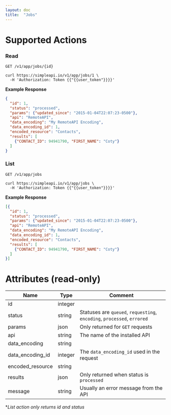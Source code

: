 ```yaml
---
layout: doc
title:  "Jobs"
---
```

# Supported Actions

### Read

<p>
  <code class="url">GET /v1/app/jobs/{id}</code>
</p>

``` curl
curl https://simpleapi.io/v1/app/jobs/1 \
  -H 'Authorization: Token {{"{{user_token"}}}}'
```

**Example Response**

``` json
{
  "id": 1,
  "status": "processed",
  "params": {"updated_since": "2015-01-04T22:07:23-0500"},
  "api": "RemoteAPI",
  "data_encoding": "My RemoteAPI Encoding",
  "data_encoding_id": 1,
  "encoded_resource": "Contacts",
  "results": [
    {"CONTACT_ID": 94941790, "FIRST_NAME": "Coty"}
  ]
}
```

### List

<p>
  <code class="url">GET /v1/app/jobs</code>
</p>

``` curl
curl https://simpleapi.io/v1/app/jobs \
  -H 'Authorization: Token {{"{{user_token"}}}}'
```

**Example Response**

``` json
[{
  "id": 1,
  "status": "processed",
  "params": {"updated_since": "2015-01-04T22:07:23-0500"},
  "api": "RemoteAPI",
  "data_encoding": "My RemoteAPI Encoding",
  "data_encoding_id": 1,
  "encoded_resource": "Contacts",
  "results": [
    {"CONTACT_ID": 94941790, "FIRST_NAME": "Coty"}
  ]
}]
```

# Attributes (read-only)

| Name | Type | Comment |
| - | - | - |
| id | integer |
| status | string | Statuses are `queued`, `requesting`, `encoding`, `processed`, `errored`
| params | json | Only returned for `GET` requests
| api | string | The name of the installed API
| data_encoding | string |
| data_encoding_id | integer | The `data_encoding_id` used in the request
| encoded_resource | string |
| results | json | Only returned when status is `processed`
| message | string | Usually an error message from the API

**List action only returns id and status*
